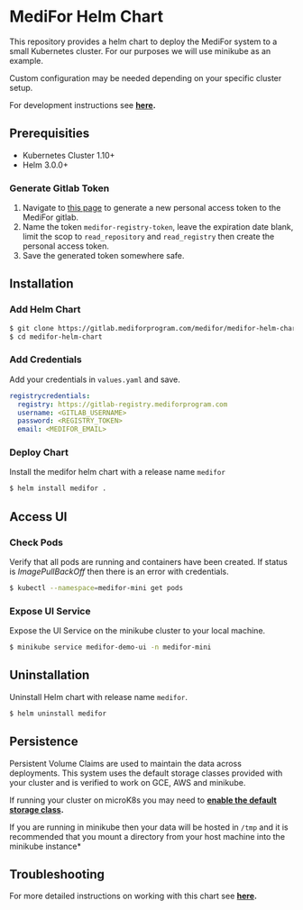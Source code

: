 # MediFor Helm Chart

This repository provides a helm chart to deploy the MediFor system to a small Kubernetes cluster. 
For our purposes we will use minikube as an example.

Custom configuration may be needed depending on your specific cluster setup.

For development instructions see **[here](docs/development.md).**

## Prerequisities 
- Kubernetes Cluster 1.10+
- Helm 3.0.0+

### Generate Gitlab Token
1.  Navigate to [this page](https://gitlab.mediforprogram.com/profile/personal_access_tokens) to generate a new personal
access token to the MediFor gitlab.
2. Name the token `medifor-registry-token`, leave the expiration date blank, limit the
scop to `read_repository` and `read_registry` then create the personal access token.
3. Save the generated token somewhere safe.


## Installation
### Add Helm Chart
```bash
$ git clone https://gitlab.mediforprogram.com/medifor/medifor-helm-chart.git
$ cd medifor-helm-chart
```

### Add Credentials
Add your credentials in `values.yaml` and save.
```yaml
registrycredentials:
  registry: https://gitlab-registry.mediforprogram.com
  username: <GITLAB_USERNAME>
  password: <REGISTRY_TOKEN>
  email: <MEDIFOR_EMAIL>
```
### Deploy Chart
Install the medifor helm chart with a release name `medifor`
```bash
$ helm install medifor .
```

## Access UI
### Check Pods 
Verify that all pods are running and containers have been created. If status is *ImagePullBackOff* then there is an error with credentials.
```bash
$ kubectl --namespace=medifor-mini get pods 
```
### Expose UI Service
Expose the UI Service on the minikube cluster to your local machine.
```bash
$ minikube service medifor-demo-ui -n medifor-mini
```

## Uninstallation
Uninstall Helm chart with release name `medifor`.
```bash
$ helm uninstall medifor
```

## Persistence
Persistent Volume Claims are used to maintain the data across deployments. This system uses the default storage classes provided with your cluster and is verified to work on GCE, AWS and minikube.

If running your cluster on microK8s you may need to **[enable the default storage class](https://igy.cx/posts/setup-microk8s-rbac-storage/).** <br/>

If you are running in minikube then your data will be hosted in `/tmp` and it is recommended that you mount a directory from your host machine into the minikube instance* 

## Troubleshooting
For more detailed instructions on working with this chart see **[here](docs/development.md).**